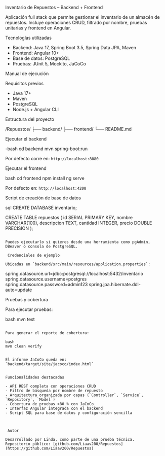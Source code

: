  Inventario de Repuestos – Backend + Frontend

Aplicación full stack que permite gestionar el inventario de un almacén de repuestos. Incluye operaciones CRUD, filtrado por nombre, pruebas unitarias y frontend en Angular.

Tecnologías utilizadas

- Backend: Java 17, Spring Boot 3.5, Spring Data JPA, Maven  
- Frontend: Angular 10+  
- Base de datos: PostgreSQL  
- Pruebas: JUnit 5, Mockito, JaCoCo

 Manual de ejecución

Requisitos previos

- Java 17+
- Maven
- PostgreSQL
- Node.js + Angular CLI

Estructura del proyecto

/Repuestos/
├── backend/
├── frontend/
└── README.md

Ejecutar el backend

-bash
cd backend
mvn spring-boot:run


Por defecto corre en: `http://localhost:8080`

Ejecutar el frontend

bash
cd frontend
npm install
ng serve


Por defecto en: `http://localhost:4200`

 Script de creación de base de datos

sql
CREATE DATABASE inventario;

CREATE TABLE repuestos (
  id SERIAL PRIMARY KEY,
  nombre VARCHAR(100),
  descripcion TEXT,
  cantidad INTEGER,
  precio DOUBLE PRECISION
);

```

Puedes ejecutarlo si quieres desde una herramienta como pgAdmin, DBeaver o consola de PostgreSQL.

 Credenciales de ejemplo

Ubicadas en `backend/src/main/resources/application.properties`:

```
spring.datasource.url=jdbc:postgresql://localhost:5432/inventario
spring.datasource.username=postgres
spring.datasource.password=admin123
spring.jpa.hibernate.ddl-auto=update


Pruebas y cobertura

Para ejecutar pruebas:

bash
mvn test
```

Para generar el reporte de cobertura:

bash
mvn clean verify


El informe JaCoCo queda en:  
`backend/target/site/jacoco/index.html`


Funcionalidades destacadas

- API REST completa con operaciones CRUD
- Filtro de búsqueda por nombre de repuesto
- Arquitectura organizada por capas (`Controller`, `Service`, `Repository`, `Model`)
- Cobertura de pruebas >80 % con JaCoCo
- Interfaz Angular integrada con el backend
- Script SQL para base de datos y configuración sencilla



 Autor

Desarrollado por Linda, como parte de una prueba técnica.  
Repositorio público: [github.com/Liaav200/Repuestos](https://github.com/Liaav200/Repuestos)

